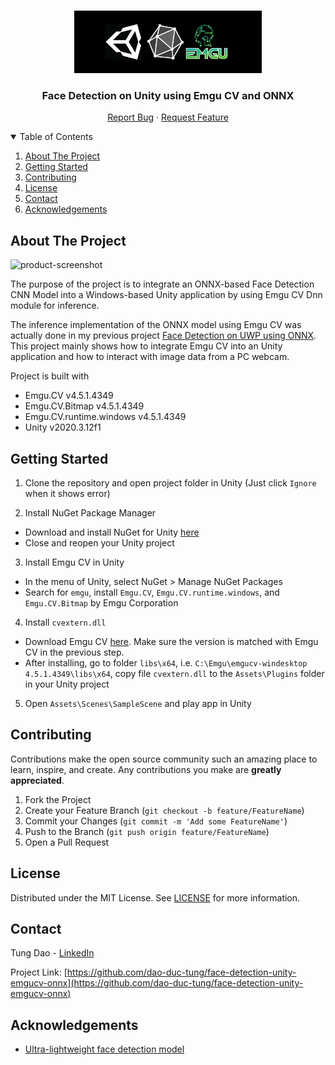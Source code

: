 <!-- PROJECT LOGO -->
<br />
<p align="center">
  <a href="https://github.com/dao-duc-tung/face-detection-unity-emgucv-onnx">
    <img src="media/banner.png" alt="Logo" width="300" height="100">
  </a>

  <h3 align="center">Face Detection on Unity using Emgu CV and ONNX</h3>

  <p align="center">
    <a href="https://github.com/dao-duc-tung/face-detection-unity-emgucv-onnx/issues">Report Bug</a>
    ·
    <a href="https://github.com/dao-duc-tung/face-detection-unity-emgucv-onnx/issues">Request Feature</a>
  </p>
</p>


<!-- TABLE OF CONTENTS -->
<details open="open">
  <summary>Table of Contents</summary>
  <ol>
    <li><a href="#about-the-project">About The Project</a></li>
    <li><a href="#getting-started">Getting Started</a></li>
    <li><a href="#contributing">Contributing</a></li>
    <li><a href="#license">License</a></li>
    <li><a href="#contact">Contact</a></li>
    <li><a href="#acknowledgements">Acknowledgements</a></li>
  </ol>
</details>


<!-- ABOUT THE PROJECT -->
## About The Project

![product-screenshot][product-screenshot]

The purpose of the project is to integrate an ONNX-based Face Detection CNN Model into a Windows-based Unity application by using Emgu CV Dnn module for inference.

The inference implementation of the ONNX model using Emgu CV was actually done in my previous project [Face Detection on UWP using ONNX](https://github.com/dao-duc-tung/face-detection-uwp-onnx). This project mainly shows how to integrate Emgu CV into an Unity application and how to interact with image data from a PC webcam.

Project is built with
- Emgu.CV v4.5.1.4349
- Emgu.CV.Bitmap v4.5.1.4349
- Emgu.CV.runtime.windows v4.5.1.4349
- Unity v2020.3.12f1


<!-- GETTING STARTED -->
## Getting Started

1. Clone the repository and open project folder in Unity (Just click `Ignore` when it shows error)

2. Install NuGet Package Manager
  - Download and install NuGet for Unity [here](https://github.com/GlitchEnzo/NuGetForUnity/releases)
  - Close and reopen your Unity project

3. Install Emgu CV in Unity
  - In the menu of Unity, select NuGet > Manage NuGet Packages
  - Search for `emgu`, install `Emgu.CV`, `Emgu.CV.runtime.windows`, and `Emgu.CV.Bitmap` by Emgu Corporation

4. Install `cvextern.dll`
  - Download Emgu CV [here](https://github.com/emgucv/emgucv/releases). Make sure the version is matched with Emgu CV in the previous step.
  - After installing, go to folder `libs\x64`, i.e. `C:\Emgu\emgucv-windesktop 4.5.1.4349\libs\x64`, copy file `cvextern.dll` to the `Assets\Plugins` folder in your Unity project

5. Open `Assets\Scenes\SampleScene` and play app in Unity


<!-- CONTRIBUTING -->
## Contributing

Contributions make the open source community such an amazing place to learn, inspire, and create. Any contributions you make are **greatly appreciated**.

1. Fork the Project
2. Create your Feature Branch (`git checkout -b feature/FeatureName`)
3. Commit your Changes (`git commit -m 'Add some FeatureName'`)
4. Push to the Branch (`git push origin feature/FeatureName`)
5. Open a Pull Request

<!-- LICENSE -->
## License

Distributed under the MIT License. See [LICENSE](LICENSE) for more information.

<!-- CONTACT -->
## Contact

Tung Dao - [LinkedIn](https://www.linkedin.com/in/tungdao17/)

Project Link: [https://github.com/dao-duc-tung/face-detection-unity-emgucv-onnx](https://github.com/dao-duc-tung/face-detection-unity-emgucv-onnx)

<!-- ACKNOWLEDGEMENTS -->
## Acknowledgements

- [Ultra-lightweight face detection model](https://github.com/Linzaer/Ultra-Light-Fast-Generic-Face-Detector-1MB)

<!-- MARKDOWN LINKS & IMAGES -->
[product-screenshot]: media/demo1.gif
